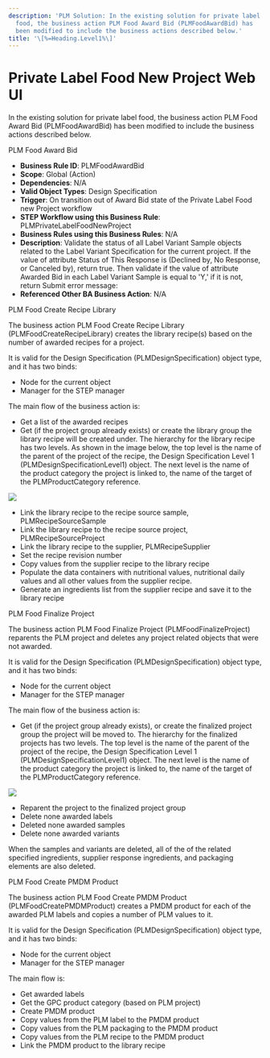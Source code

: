```yaml
---
description: 'PLM Solution: In the existing solution for private label
  food, the business action PLM Food Award Bid (PLMFoodAwardBid) has
  been modified to include the business actions described below.'
title: '\[%=Heading.Level1%\]'
---
```


Private Label Food New Project Web UI
=====================================

In the existing solution for private label food, the business action PLM
Food Award Bid (PLMFoodAwardBid) has been modified to include the
business actions described below.

PLM Food Award Bid

-   **Business Rule ID**: PLMFoodAwardBid
-   **Scope**: Global (Action)
-   **Dependencies**: N/A
-   **Valid Object Types**: Design Specification
-   **Trigger**: On transition out of Award Bid state of the Private
    Label Food new Project workflow
-   **STEP Workflow using this Business Rule**:
    PLMPrivateLabelFoodNewProject
-   **Business Rules using this Business Rules**: N/A
-   **Description**: Validate the status of all Label Variant Sample
    objects related to the Label Variant Specification for the current
    project. If the value of attribute Status of This Response is
    (Declined by, No Response, or Canceled by), return true. Then
    validate if the value of attribute Awarded Bid in each Label Variant
    Sample is equal to \'Y,\' if it is not, return Submit error message:
-   **Referenced Other BA Business Action**: N/A

PLM Food Create Recipe Library

The business action PLM Food Create Recipe Library
(PLMFoodCreateRecipeLibrary) creates the library recipe(s) based on the
number of awarded recipes for a project.

It is valid for the Design Specification (PLMDesignSpecification) object
type, and it has two binds:

-   Node for the current object
-   Manager for the STEP manager

The main flow of the business action is:

-   Get a list of the awarded recipes
-   Get (if the project group already exists) or create the library
    group the library recipe will be created under. The hierarchy for
    the library recipe has two levels. As shown in the image below, the
    top level is the name of the parent of the project of the recipe,
    the Design Specification Level 1 (PLMDesignSpecificationLevel1)
    object. The next level is the name of the product category the
    project is linked to, the name of the target of the
    PLMProductCategory reference.

![](../../../../Resources/Images/Solution%20Enablement/PLM/RecipeLibraryHierarchy.png)

-   Link the library recipe to the recipe source sample,
    PLMRecipeSourceSample
-   Link the library recipe to the recipe source project,
    PLMRecipeSourceProject
-   Link the library recipe to the supplier, PLMRecipeSupplier
-   Set the recipe revision number
-   Copy values from the supplier recipe to the library recipe
-   Populate the data containers with nutritional values, nutritional
    daily values and all other values from the supplier recipe.
-   Generate an ingredients list from the supplier recipe and save it to
    the library recipe

PLM Food Finalize Project

The business action PLM Food Finalize Project (PLMFoodFinalizeProject)
reparents the PLM project and deletes any project related objects that
were not awarded.

It is valid for the Design Specification (PLMDesignSpecification) object
type, and it has two binds:

-   Node for the current object
-   Manager for the STEP manager

The main flow of the business action is:

-   Get (if the project group already exists), or create the finalized
    project group the project will be moved to. The hierarchy for the
    finalized projects has two levels. The top level is the name of the
    parent of the project of the recipe, the Design Specification Level
    1 (PLMDesignSpecificationLevel1) object. The next level is the name
    of the product category the project is linked to, the name of the
    target of the PLMProductCategory reference.

![](../../../../Resources/Images/Solution%20Enablement/PLM/FinalizedProductsHierarchy.png)

-   Reparent the project to the finalized project group
-   Delete none awarded labels
-   Deleted none awarded samples
-   Delete none awarded variants

When the samples and variants are deleted, all of the of the related
specified ingredients, supplier response ingredients, and packaging
elements are also deleted.

PLM Food Create PMDM Product

The business action PLM Food Create PMDM Product
(PLMFoodCreatePMDMProduct) creates a PMDM product for each of the
awarded PLM labels and copies a number of PLM values to it.

It is valid for the Design Specification (PLMDesignSpecification) object
type, and it has two binds:

-   Node for the current object
-   Manager for the STEP manager

The main flow is:

-   Get awarded labels
-   Get the GPC product category (based on PLM project)
-   Create PMDM product
-   Copy values from the PLM label to the PMDM product
-   Copy values from the PLM packaging to the PMDM product
-   Copy values from the PLM recipe to the PMDM product
-   Link the PMDM product to the library recipe
